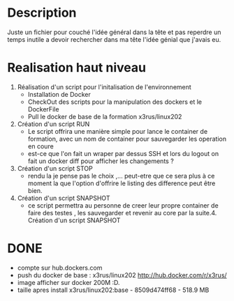 # Description
Juste un fichier pour couché l'idée général dans la tête et pas reperdre un temps inutile a devoir 
rechercher dans ma tête l'idée génial que j'avais eu.

# Realisation haut niveau

1. Réalisation d'un script pour l'initalisation de l'environnement
    * Installation de Docker
    * CheckOut des scripts pour la manipulation des dockers et le DockerFile
    * Pull le docker de base de la formation x3rus/linux202
2. Création d'un script RUN 
    * Le script offrira une manière simple pour lance le container de formation, avec un nom de container pour sauvegarder les operation en coure
    * est-ce que l'on fait un wraper par dessus SSH et lors du logout on fait un docker diff pour afficher les changements ?
3. Création d'un script STOP
    * rendu la je pense pas le choix ,... peut-etre que ce sera plus à ce moment la que l'option d'offrire le listing des difference peut être bien.
4. Création d'un script SNAPSHOT
    * ce script permettra au personne de creer leur propre container de faire des testes , les sauvegarder et revenir au core par la suite.4. Création d'un script SNAPSHOT


# DONE

* compte sur hub.dockers.com
* push du docker de base : x3rus/linux202 http://hub.docker.com/r/x3rus/
* image afficher sur docker 200M :D.
* taille apres install x3rus/linux202:base - 8509d474ff68 - 518.9 MB
